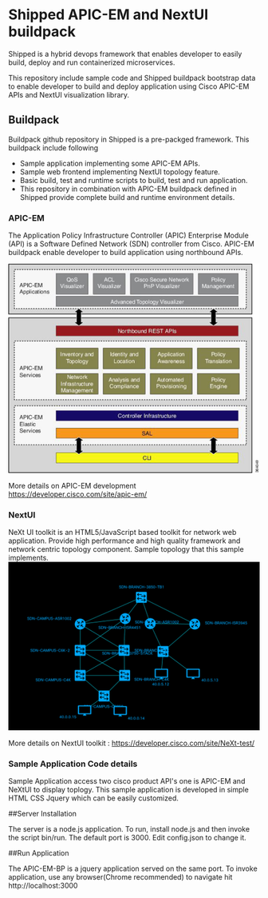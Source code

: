 # Shipped APIC-EM and NextUI buildpack
Shipped is a hybrid devops framework that enables developer to easily build, deploy and run containerized microservices.

This repository include sample code and Shipped buildpack bootstrap data to enable developer to build and deploy application using Cisco APIC-EM APIs and NextUI visualization library.

## Buildpack
Buildpack github repository in Shipped is a pre-packged framework. This buildpack include following
- Sample application implementing some APIC-EM APIs.
- Sample web frontend implementing NextUI topology feature.
- Basic build, test and runtime scripts to build, test and run application.
- This repository in combination with APIC-EM buildpack defined in Shipped provide complete build and runtime environment details.

### APIC-EM

The Application Policy Infrastructure Controller (APIC) Enterprise Module (API) is a Software Defined Network (SDN) controller from Cisco. APIC-EM buildpack enable developer to build application using northbound APIs.

![APIC-EM Application](./docs/apic-em-api.jpg "APIC-EM Application")

More details on APIC-EM development  https://developer.cisco.com/site/apic-em/

### NextUI

NeXt UI toolkit is an HTML5/JavaScript based toolkit for network web application. Provide high performance and high quality framework and network centric topology component.
Sample topology that this sample implements.
![NextUI topology](./docs/nextui-topology.png "NeXtUI topology")

More details on NextUI toolkit : https://developer.cisco.com/site/NeXt-test/

### Sample Application Code details

Sample Application access two cisco product API's one is APIC-EM and NeXtUI to display toplogy. This sample application is developed in simple HTML CSS Jquery which can be easily customized.

##Server Installation

The server is a node.js application. To run, install node.js and then invoke the script bin/run. The default port is 3000. Edit config.json to change it.

##Run Application

The APIC-EM-BP is a jquery application served on the same port. To invoke application, use any browser(Chrome recommended) to navigate hit http://localhost:3000

